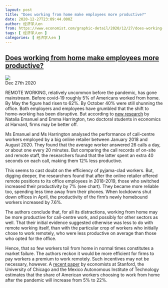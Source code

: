 ```yaml
---
layout: post
title: "Does working from home make employees more productive?"
date: 2020-12-27T23:09:44.000Z
author: 经济学人en
from: https://www.economist.com/graphic-detail/2020/12/27/does-working-from-home-make-employees-more-productive
tags: [ 经济学人en ]
categories: [ 经济学人en ]
---
```

<!--1609110584000-->
[Does working from home make employees more productive?](https://www.economist.com/graphic-detail/2020/12/27/does-working-from-home-make-employees-more-productive)
------

<div>
<img src="https://images.weserv.nl/?url=www.economist.com/img/b/1280/755/90/sites/default/files/20210102_WOC211.png"/><div></div><aside ><div ><time itemscope="" itemType="http://schema.org/DateTime" dateTime="2020-12-27T00:00:00Z" >Dec 27th 2020</time><meta itemProp="author" content="The Economist"/></div></aside><p >REMOTE WORKING, relatively uncommon before the pandemic, has gone mainstream. Before covid-19 roughly 5% of Americans worked from home. By May the figure had risen to 62%. By October 40% were still shunning the office. Both employers and employees have grumbled that the shift to home-working has been disruptive. But according to <a href="https://www.economist.comhttps://scholar.harvard.edu/files/eharrington/files/harrington_jmp_working_remotely.pdf">new research</a> by Natalia Emanuel and Emma Harrington, two doctoral students in economics at Harvard, firms may be better off.</p><p >Ms Emanuel and Ms Harrington analysed the performance of call-centre workers employed by a big online retailer between January 2018 and August 2020. They found that the average worker answered 26 calls a day, or about one every 20 minutes. But comparing the call records of on-site and remote staff, the researchers found that the latter spent an extra 40 seconds on each call, making them 12% less productive.</p><div id="" ><div><div id="econ-1"></div></div></div><p >This seems to cast doubt on the efficiency of pyjama-clad workers. But, digging deeper, the researchers found that after the online retailer offered remote positions to its office employees in 2018-2019, those who switched increased their productivity by 7% (see chart). They became more reliable too, spending less time away from their phones. When lockdowns shut down offices in April, the productivity of the firm’s newly homebound workers increased by 7.6%.</p><p >The authors conclude that, for all its distractions, working from home may be more productive for call-centre work, and possibly for other sectors as well. That their initial evidence suggested otherwise was less to do with remote working itself, than with the particular crop of workers who initially chose to work remotely, who were less productive on average than those who opted for the office.</p><p >Hence, that so few workers toil from home in normal times constitutes a market failure. The authors reckon it would be more efficient for firms to pay workers a premium to work remotely. Such incentives may not be necessary, however. A <a href="https://www.economist.comhttps://bfi.uchicago.edu/wp-content/uploads/2020/12/BFI_WP_2020174.pdf">recent paper</a> by economists at Stanford, the University of Chicago and the Mexico Autonomous Institute of Technology estimates that the share of American workers choosing to work from home after the pandemic will increase from 5% to 22%.</p>
</div>
